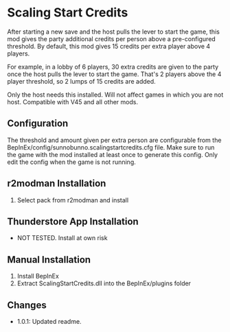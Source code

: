 # Scaling Start Credits
After starting a new save and the host pulls the lever to start the game, this mod gives the party additional credits per person above a pre-configured threshold. By default, this mod gives 15 credits per extra player above 4 players.

For example, in a lobby of 6 players, 30 extra credits are given to the party once the host pulls the lever to start the game. That's 2 players above the 4 player threshold, so 2 lumps of 15 credits are added.

Only the host needs this installed. Will not affect games in which you are not host. Compatible with V45 and all other mods.

## Configuration
The threshold and amount given per extra person are configurable from the BepInEx/config/sunnobunno.scalingstartcredits.cfg file. Make sure to run the game with the mod installed at least once to generate this config. Only edit the config when the game is not running.

## r2modman Installation
1. Select pack from r2modman and install

## Thunderstore App Installation
- NOT TESTED. Install at own risk

## Manual Installation
1. Install BepInEx
2. Extract ScalingStartCredits.dll into the BepInEx/plugins folder

## Changes
- 1.0.1: Updated readme.